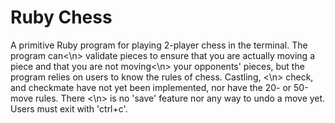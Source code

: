 <h1>Ruby Chess</h1>

<p>A primitive Ruby program for playing 2-player chess in the terminal.  The program can<\n>
validate pieces to ensure that you are actually moving a piece and that you are not moving<\n>
your opponents' pieces, but the program relies on users to know the rules of chess.  Castling, <\n>
check, and checkmate have not yet been implemented, nor have the 20- or 50-move rules.  There <\n>
is no 'save' feature nor any way to undo a move yet.  Users must exit with 'ctrl+c'.</p>
